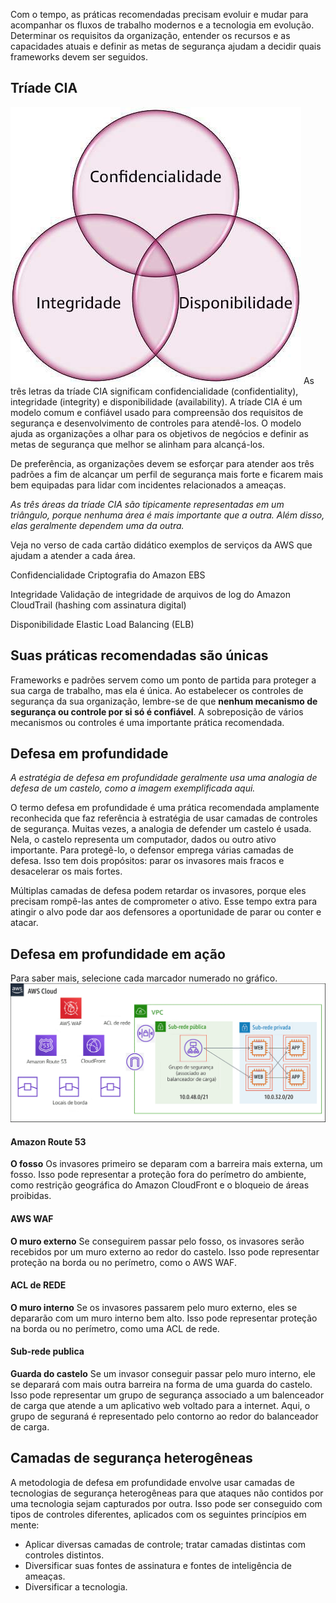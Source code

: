Com o tempo, as práticas recomendadas precisam evoluir e mudar para acompanhar os fluxos de trabalho modernos e a tecnologia em evolução. Determinar os requisitos da organização, entender os recursos e as capacidades atuais e definir as metas de segurança ajudam a decidir quais frameworks devem ser seguidos. 

## Tríade CIA
![alt text](image-6.png)
As três letras da tríade CIA significam confidencialidade (confidentiality), integridade (integrity) e disponibilidade (availability). A tríade CIA é um modelo comum e confiável usado para compreensão dos requisitos de segurança e desenvolvimento de controles para atendê-los. O modelo ajuda as organizações a olhar para os objetivos de negócios e definir as metas de segurança que melhor se alinham para alcançá-los.

De preferência, as organizações devem se esforçar para atender aos três padrões a fim de alcançar um perfil de segurança mais forte e ficarem mais bem equipadas para lidar com incidentes relacionados a ameaças.

*As três áreas da tríade CIA são tipicamente representadas em um triângulo, porque nenhuma área é mais importante que a outra. Além disso, elas geralmente dependem uma da outra.*

Veja no verso de cada cartão didático exemplos de serviços da AWS que ajudam a atender a cada área.

Confidencialidade
Criptografia do Amazon EBS

Integridade
Validação de integridade de arquivos de log do Amazon CloudTrail (hashing com assinatura digital)

Disponibilidade
Elastic Load Balancing (ELB)

## Suas práticas recomendadas são únicas

Frameworks e padrões servem como um ponto de partida para proteger a sua carga de trabalho, mas ela é única. Ao estabelecer os controles de segurança da sua organização, lembre-se de que **nenhum mecanismo de segurança ou controle por si só é confiável**. A sobreposição de vários mecanismos ou controles é uma importante prática recomendada.

## Defesa em profundidade
*A estratégia de defesa em profundidade geralmente usa uma analogia de defesa de um castelo, como a imagem exemplificada aqui.*

O termo defesa em profundidade é uma prática recomendada amplamente reconhecida que faz referência à estratégia de usar camadas de controles de segurança. Muitas vezes, a analogia de defender um castelo é usada. Nela, o castelo representa um computador, dados ou outro ativo importante. Para protegê-lo, o defensor emprega várias camadas de defesa. Isso tem dois propósitos: parar os invasores mais fracos e desacelerar os mais fortes.

Múltiplas camadas de defesa podem retardar os invasores, porque eles precisam rompê-las antes de comprometer o ativo. Esse tempo extra para atingir o alvo pode dar aos defensores a oportunidade de parar ou conter e atacar.

## Defesa em profundidade em ação
Para saber mais, selecione cada marcador numerado no gráfico.
![alt text](image-7.png)

#### Amazon Route 53
**O fosso** Os invasores primeiro se deparam com a barreira mais externa, um fosso. Isso pode representar a proteção fora do perímetro do ambiente, como restrição geográfica do Amazon CloudFront e o bloqueio de áreas proibidas.

#### AWS WAF
**O muro externo** Se conseguirem passar pelo fosso, os invasores serão recebidos por um muro externo ao redor do castelo. Isso pode representar proteção na borda ou no perímetro, como o AWS WAF.

#### ACL de REDE
**O muro interno** Se os invasores passarem pelo muro externo, eles se depararão com um muro interno bem alto. Isso pode representar proteção na borda ou no perímetro, como uma ACL de rede.

#### Sub-rede publica
**Guarda do castelo** Se um invasor conseguir passar pelo muro interno, ele se deparará com mais outra barreira na forma de uma guarda do castelo. Isso pode representar um grupo de segurança associado a um balenceador de carga que atende a um aplicativo web voltado para a internet. Aqui, o grupo de seguraná é representado pelo contorno ao redor do balanceador de carga.

## Camadas de segurança heterogêneas

A metodologia de defesa em profundidade envolve usar camadas de tecnologias de segurança heterogêneas para que ataques não contidos por uma tecnologia sejam capturados por outra. Isso pode ser conseguido com tipos de controles diferentes, aplicados com os seguintes princípios em mente:

- Aplicar diversas camadas de controle; tratar camadas distintas com controles distintos.
- Diversificar suas fontes de assinatura e fontes de inteligência de ameaças.
- Diversificar a tecnologia.
